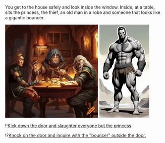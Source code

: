 You get to the house safely and look inside the window.  Inside, at a table, sits the princess, the thief, an old man in a robe and someone that looks like a gigantic bouncer.

![Sitting at Table](./img/sitting_at_tablesm.jpg) ![Fighter](./img/fightersm.jpg)

:bangbang:[Kick down the door and slaughter everyone but the princess](./KnightScene3A.md)

:interrobang:[Knock on the door and inquire with the "bouncer" outside the door.](./KnightScene3B.md)